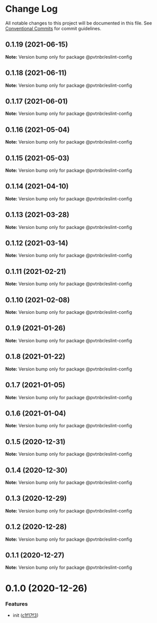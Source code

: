 # Change Log

All notable changes to this project will be documented in this file.
See [Conventional Commits](https://conventionalcommits.org) for commit guidelines.

## 0.1.19 (2021-06-15)

**Note:** Version bump only for package @pvtnbr/eslint-config





## 0.1.18 (2021-06-11)

**Note:** Version bump only for package @pvtnbr/eslint-config





## 0.1.17 (2021-06-01)

**Note:** Version bump only for package @pvtnbr/eslint-config





## 0.1.16 (2021-05-04)

**Note:** Version bump only for package @pvtnbr/eslint-config





## 0.1.15 (2021-05-03)

**Note:** Version bump only for package @pvtnbr/eslint-config





## 0.1.14 (2021-04-10)

**Note:** Version bump only for package @pvtnbr/eslint-config





## 0.1.13 (2021-03-28)

**Note:** Version bump only for package @pvtnbr/eslint-config





## 0.1.12 (2021-03-14)

**Note:** Version bump only for package @pvtnbr/eslint-config





## 0.1.11 (2021-02-21)

**Note:** Version bump only for package @pvtnbr/eslint-config





## 0.1.10 (2021-02-08)

**Note:** Version bump only for package @pvtnbr/eslint-config





## 0.1.9 (2021-01-26)

**Note:** Version bump only for package @pvtnbr/eslint-config





## 0.1.8 (2021-01-22)

**Note:** Version bump only for package @pvtnbr/eslint-config





## 0.1.7 (2021-01-05)

**Note:** Version bump only for package @pvtnbr/eslint-config





## 0.1.6 (2021-01-04)

**Note:** Version bump only for package @pvtnbr/eslint-config





## 0.1.5 (2020-12-31)

**Note:** Version bump only for package @pvtnbr/eslint-config





## 0.1.4 (2020-12-30)

**Note:** Version bump only for package @pvtnbr/eslint-config





## 0.1.3 (2020-12-29)

**Note:** Version bump only for package @pvtnbr/eslint-config





## 0.1.2 (2020-12-28)

**Note:** Version bump only for package @pvtnbr/eslint-config





## 0.1.1 (2020-12-27)

**Note:** Version bump only for package @pvtnbr/eslint-config





# 0.1.0 (2020-12-26)


### Features

* init ([c1f17f3](https://github.com/privatenumber/eslint-config/commit/c1f17f362306285ad0459b04a4db84beee2da8af))
